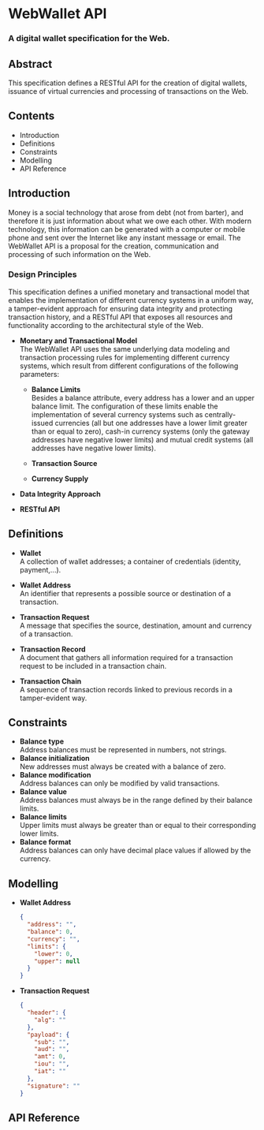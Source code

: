 # WebWallet API
### A digital wallet specification for the Web.

## Abstract
This specification defines a RESTful API for the creation of digital wallets, issuance of virtual currencies and processing of transactions on the Web.

## Contents
- Introduction
- Definitions
- Constraints
- Modelling
- API Reference

## Introduction
  Money is a social technology that arose from debt (not from barter), and therefore it is just information about what we owe each other. With modern technology, this information can be generated with a computer or mobile phone and sent over the Internet like any instant message or email. The WebWallet API is a proposal for the creation, communication and processing of such information on the Web.

### Design Principles
 This specification defines a unified monetary and transactional model that enables the implementation of different currency systems in a uniform way, a tamper-evident approach for ensuring data integrity and protecting transaction history, and a RESTful API that exposes all resources and functionality according to the architectural style of the Web.
 
 - **Monetary and Transactional Model**  
  The WebWallet API uses the same underlying data modeling and transaction processing rules for implementing different currency systems, which result from different configurations of the following parameters:
    - **Balance Limits**  
      Besides a balance attribute, every address has a lower and an upper balance limit. The configuration of these limits enable the implementation of several currency systems such as centrally-issued currencies (all but one addresses have a lower limit greater than or equal to zero), cash-in currency systems (only the gateway addresses have negative lower limits) and mutual credit systems (all addresses have negative lower limits).
    - **Transaction Source**  
      
    - **Currency Supply** 
      

 - **Data Integrity Approach**  

 - **RESTful API**  
 
## Definitions

- **Wallet**  
  A collection of wallet addresses; a container of credentials (identity, payment,...).

- **Wallet Address**  
  An identifier that represents a possible source or destination of a transaction.

- **Transaction Request**  
  A message that specifies the source, destination, amount and currency of a transaction.

- **Transaction Record**  
  A document that gathers all information required for a transaction request to be included in a transaction chain.

- **Transaction Chain**  
  A sequence of transaction records linked to previous records in a tamper-evident way.

## Constraints
   - **Balance type**  
     Address balances must be represented in numbers, not strings.
   - **Balance initialization**  
     New addresses must always be created with a balance of zero.
   - **Balance modification**  
     Address balances can only be modified by valid transactions.
   - **Balance value**  
     Address balances must always be in the range defined by their balance limits.
   - **Balance limits**  
     Upper limits must always be greater than or equal to their corresponding lower limits.
   - **Balance format**  
     Address balances can only have decimal place values if allowed by the currency.

## Modelling

- **Wallet Address**  

  ``` json
  {
    "address": "",
    "balance": 0,
    "currency": "",
    "limits": {
      "lower": 0,
      "upper": null
    }
  }
  ```

- **Transaction Request**  

  ``` json
  {
    "header": {
      "alg": ""
    },
    "payload": {
      "sub": "",
      "aud": "",
      "amt": 0,
      "iou": "",
      "iat": ""
    },
    "signature": ""
  }
  ```

## API Reference
